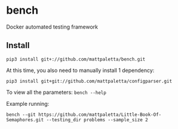 # bench
Docker automated testing framework

## Install

```
pip3 install git+://github.com/mattpaletta/bench.git
```

At this time, you also need to manually install 1 dependency:
```
pip3 install git+git://github.com/mattpaletta/configparser.git
```

To view all the parameters: `bench --help`

Example running:
```
bench --git https://github.com/mattpaletta/Little-Book-Of-Semaphores.git --testing_dir problems --sample_size 2
```
